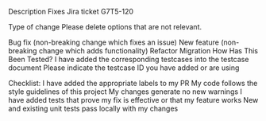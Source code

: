Description
Fixes Jira ticket G7T5-120

Type of change
Please delete options that are not relevant.

 Bug fix (non-breaking change which fixes an issue)
 New feature (non-breaking change which adds functionality)
 Refactor
 Migration
How Has This Been Tested?
 I have added the corresponding testcases into the testcase document
Please indicate the testcase ID you have added or are using

Checklist:
 I have added the appropriate labels to my PR
 My code follows the style guidelines of this project
 My changes generate no new warnings
 I have added tests that prove my fix is effective or that my feature works
 New and existing unit tests pass locally with my changes
